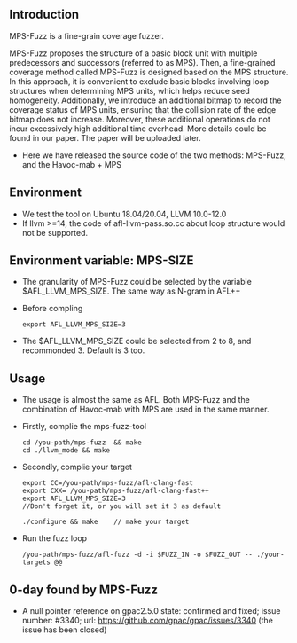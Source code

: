 ## Introduction

MPS-Fuzz is a fine-grain coverage fuzzer.

MPS-Fuzz proposes the structure of a basic block unit with multiple predecessors and successors (referred to as MPS).  Then, a fine-grained coverage method called MPS-Fuzz is designed based on the MPS structure.  In this approach, it is convenient to exclude basic blocks involving loop structures when determining MPS units, which helps reduce seed homogeneity.  Additionally, we introduce an additional bitmap to record the coverage status of MPS units, ensuring that the collision rate of the edge bitmap does not increase.  Moreover, these additional operations do not incur excessively high additional time overhead.  More details could be found in our paper. The paper will be uploaded later.

* Here we have released the source code of the two methods: MPS-Fuzz, and the Havoc-mab + MPS

## Environment

- We test the tool on Ubuntu 18.04/20.04, LLVM 10.0-12.0
- If llvm >=14, the code of afl-llvm-pass.so.cc about loop structure would not be supported. 
  
  

## Environment variable: MPS-SIZE

* The granularity of MPS-Fuzz could be selected by the variable $AFL_LLVM_MPS_SIZE. The same way as N-gram in AFL++

* Before compling
  
  ```shell
  export AFL_LLVM_MPS_SIZE=3
  ```
  
  

* The $AFL_LLVM_MPS_SIZE could be selected from 2 to 8, and recommonded 3.  Default is 3 too.

## Usage

* The usage is almost the same as AFL.  Both MPS-Fuzz and the combination of Havoc-mab with MPS are used in the same manner.

* Firstly, complie the mps-fuzz-tool
  
  ```shell
  cd /you-path/mps-fuzz  && make
  cd ./llvm_mode && make
  ```

* Secondly, complie your target
  
  ```shell
  export CC=/you-path/mps-fuzz/afl-clang-fast
  export CXX= /you-path/mps-fuzz/afl-clang-fast++
  export AFL_LLVM_MPS_SIZE=3 
  //Don't forget it, or you will set it 3 as default
  
  ./configure && make    // make your target 
  ```

* Run the fuzz loop
  
  ```shell
  /you-path/mps-fuzz/afl-fuzz -d -i $FUZZ_IN -o $FUZZ_OUT -- ./your-targets @@
  ```
  
## 0-day found by MPS-Fuzz
* A null pointer reference on gpac2.5.0
state: confirmed and fixed; issue number: #3340; url: https://github.com/gpac/gpac/issues/3340 (the issue has been closed)

